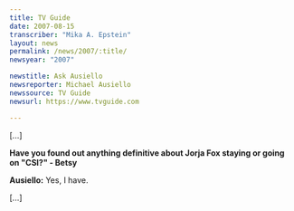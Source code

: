 ```yaml
---
title: TV Guide
date: 2007-08-15
transcriber: "Mika A. Epstein"
layout: news
permalink: /news/2007/:title/
newsyear: "2007"

newstitle: Ask Ausiello
newsreporter: Michael Ausiello
newssource: TV Guide
newsurl: https://www.tvguide.com

---
```


[...]

**Have you found out anything definitive about Jorja Fox staying or going on "CSI?" - Betsy**

**Ausiello:** Yes, I have.

[...]
